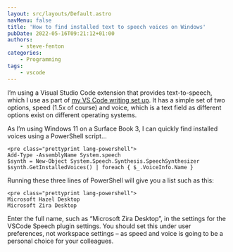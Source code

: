 ```yaml
---
layout: src/layouts/Default.astro
navMenu: false
title: 'How to find installed text to speech voices on Windows'
pubDate: 2022-05-16T09:21:12+01:00
authors:
    - steve-fenton
categories:
    - Programming
tags:
    - vscode
---
```


I’m using a Visual Studio Code extension that provides text-to-speech, which I use as part of [my VS Code writing set up](/2022/03/writing-in-visual-studio-code/). It has a simple set of two options, speed (1.5x of course) and voice, which is a text field as different options exist on different operating systems.

As I’m using Windows 11 on a Surface Book 3, I can quickly find installed voices using a PowerShell script…

```
<pre class="prettyprint lang-powershell">
Add-Type -AssemblyName System.speech
$synth = New-Object System.Speech.Synthesis.SpeechSynthesizer
$synth.GetInstalledVoices() | foreach { $_.VoiceInfo.Name }
```
Running these three lines of PowerShell will give you a list such as this:

```
<pre class="prettyprint lang-powershell">
Microsoft Hazel Desktop
Microsoft Zira Desktop
```
Enter the full name, such as “Microsoft Zira Desktop”, in the settings for the VSCode Speech plugin settings. You should set this under user preferences, not workspace settings – as speed and voice is going to be a personal choice for your colleagues.